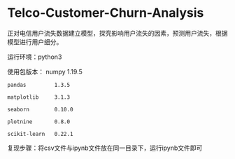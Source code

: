 # Telco-Customer-Churn-Analysis
正对电信用户流失数据建立模型，探究影响用户流失的因素，预测用户流失，根据模型进行用户细分。

运行环境：python3

使用包版本：
    numpy          1.19.5
    
    pandas         1.3.5
    
    matplotlib     3.1.3
    
    seaborn        0.10.0
    
    plotnine       0.8.0
    
    scikit-learn   0.22.1

复现步骤：将csv文件与ipynb文件放在同一目录下，运行ipynb文件即可

